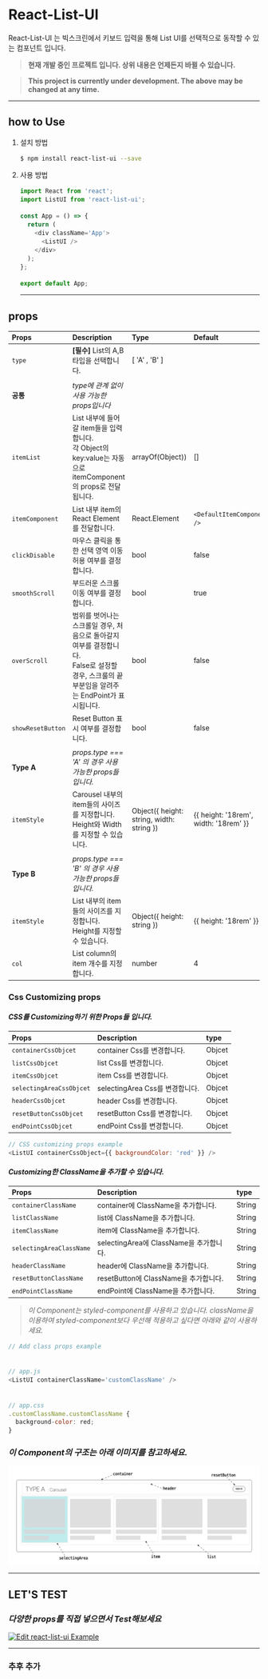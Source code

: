 # React-List-UI

React-List-UI 는 빅스크린에서 키보드 입력을 통해 List UI를 선택적으로 동작할 수 있는 컴포넌트 입니다.

> **현재 개발 중인 프로젝트 입니다. 상위 내용은 언제든지 바뀔 수 있습니다.**

> **This project is currently under development. The above may be changed at any time.**

<hr />

## how to Use

1.  설치 방법

    ```bash
    $ npm install react-list-ui --save
    ```

2.  사용 방법

    ```javascript
    import React from 'react';
    import ListUI from 'react-list-ui';

    const App = () => {
      return (
        <div className='App'>
          <ListUI />
        </div>
      );
    };

    export default App;
    ```

    <hr />

## props

| Props             | Description                                                                                                                                       | Type                                      | Default                               | Example                                                                                                  |
| :---------------- | :------------------------------------------------------------------------------------------------------------------------------------------------ | :---------------------------------------- | :------------------------------------ | :------------------------------------------------------------------------------------------------------- |
| `type`            | **[필수]** List의 A,B타입을 선택합니다.                                                                                                           | [ 'A' , 'B' ]                             |                                       | type={ 'B' }                                                                                             |
|                   |                                                                                                                                                   |                                           |                                       |
| **공통**          | _type에 관계 없이 사용 가능한 props입니다_                                                                                                        |                                           |                                       |                                                                                                          |
| `itemList`        | List 내부에 들어갈 item들을 입력합니다.<br> 각 Object의 key:value는 자동으로 itemComponent의 props로 전달 됩니다.                                 | arrayOf(Object))                          | []                                    | `itemList={[{ title: 'first', content : 'first item' }, { title : 'second', content : 'second item' }]}` |
| `itemComponent`   | List 내부 item의 React Element를 전달합니다.                                                                                                      | React.Element                             | `<DefaultItemComponent />`            | `itemComponent={<YourCustomComponent />`}                                                                |
| `clickDisable`    | 마우스 클릭을 통한 선택 영역 이동 허용 여부를 결정합니다.                                                                                         | bool                                      | false                                 | `clickDisable={ true }`                                                                                  |
| `smoothScroll`    | 부드러운 스크롤 이동 여부를 결정합니다.                                                                                                           | bool                                      | true                                  | `smoothScroll={ false }`                                                                                 |
| `overScroll`      | 범위를 벗어나는 스크롤일 경우, 처음으로 돌아갈지 여부를 결정합니다. <br> False로 설정할 경우, 스크룰의 끝부분임을 알려주는 EndPoint가 표시됩니다. | bool                                      | false                                 | `overScroll={ true }`                                                                                    |
| `showResetButton` | Reset Button 표시 여부를 결정합니다.                                                                                                              | bool                                      | false                                 | `showResetButton={ true }`                                                                               |
|                   |                                                                                                                                                   |                                           |                                       |
| **Type A**        | _props.type === 'A' 의 경우 사용 가능한 props들입니다._                                                                                           |                                           |
| `itemStyle`       | Carousel 내부의 item들의 사이즈를 지정합니다.<br> Height와 Width를 지정할 수 있습니다.                                                            | Object({ height: string, width: string }) | {{ height: '18rem', width: '18rem' }} | `itemStyle={{ height: '300px', width: '300px' }}`                                                        |
|                   |                                                                                                                                                   |                                           |                                       |
| **Type B**        | _props.type === 'B' 의 경우 사용 가능한 props들입니다._                                                                                           |
| `itemStyle`       | List 내부의 item들의 사이즈를 지정합니다.<br> Height를 지정할 수 있습니다.                                                                        | Object({ height: string })                | {{ height: '18rem' }}                 | `itemStyle={{ height: '300px' }}`                                                                        |
| `col`             | List column의 item 개수를 지정합니다.                                                                                                             | number                                    | 4                                     | `col={5}`                                                                                                |

### Css Customizing props

#### _CSS를 Customizing하기 위한 Props들 입니다._

| Props                    | Description                     | type   |
| :----------------------- | :------------------------------ | :----- |
| `containerCssObjcet`     | container Css를 변경합니다.     | Objcet |
| `listCssObjcet`          | list Css를 변경합니다.          | Objcet |
| `itemCssObjcet`          | item Css를 변경합니다.          | Objcet |
| `selectingAreaCssObjcet` | selectingArea Css를 변경합니다. | Objcet |
| `headerCssObjcet`        | header Css를 변경합니다.        | Objcet |
| `resetButtonCssObjcet`   | resetButton Css를 변경합니다.   | Objcet |
| `endPointCssObjcet`      | endPoint Css를 변경합니다.      | Objcet |

```javascript
// CSS customizing props example
<ListUI containerCssObject={{ backgroundColor: 'red' }} />
```

#### _Customizing한 ClassName을 추가할 수 있습니다._

| Props                    | Description                             | type   |
| :----------------------- | :-------------------------------------- | :----- |
| `containerClassName`     | container에 ClassName을 추가합니다.     | String |
| `listClassName`          | list에 ClassName을 추가합니다.          | String |
| `itemClassName`          | item에 ClassName을 추가합니다.          | String |
| `selectingAreaClassName` | selectingArea에 ClassName을 추가합니다. | String |
| `headerClassName`        | header에 ClassName을 추가합니다.        | String |
| `resetButtonClassName`   | resetButton에 ClassName을 추가합니다.   | String |
| `endPointClassName`      | endPoint에 ClassName을 추가합니다.      | String |

> _이 Component는 styled-component를 사용하고 있습니다. className을 이용하여 styled-component보다 우선해 적용하고 싶다면 아래와 같이 사용하세요._

```javascript
// Add class props example


// app.js
<ListUI containerClassName='customClassName' />


// app.css
.customClassName.customClassName {
  background-color: red;
}
```

### _이 Component의 구조는 아래 이미지를 참고하세요._

![ComponentStructure](./example/structure.jpeg)

<hr />

## LET'S TEST

### _다양한 props를 직접 넣으면서 Test해보세요_

[![Edit react-list-ui Example](https://codesandbox.io/static/img/play-codesandbox.svg)](https://codesandbox.io/s/react-list-ui-example-xkqrv?fontsize=14)

<hr />

### 추후 추가
